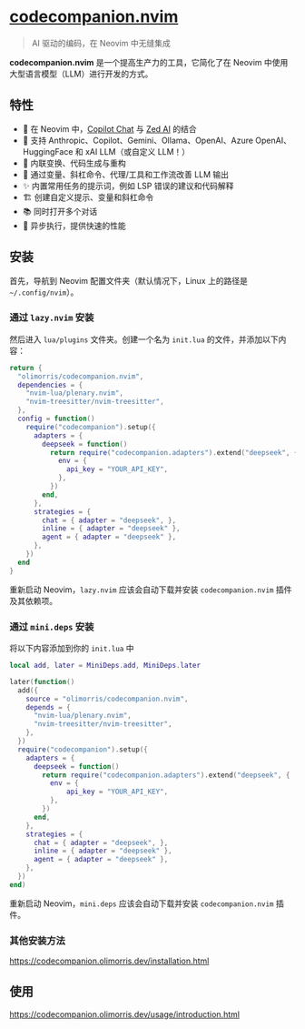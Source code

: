 # [codecompanion.nvim](https://github.com/olimorris/codecompanion.nvim)

> AI 驱动的编码，在 Neovim 中无缝集成

**codecompanion.nvim** 是一个提高生产力的工具，它简化了在 Neovim 中使用大型语言模型（LLM）进行开发的方式。

## 特性

- :speech_balloon: 在 Neovim 中，[Copilot Chat](https://github.com/features/copilot) 与 [Zed AI](https://zed.dev/blog/zed-ai) 的结合
- :electric_plug: 支持 Anthropic、Copilot、Gemini、Ollama、OpenAI、Azure OpenAI、HuggingFace 和 xAI LLM（或自定义 LLM！）
- :rocket: 内联变换、代码生成与重构
- :robot: 通过变量、斜杠命令、代理/工具和工作流改善 LLM 输出
- :sparkles: 内置常用任务的提示词，例如 LSP 错误的建议和代码解释
- :building_construction: 创建自定义提示、变量和斜杠命令
- :books: 同时打开多个对话
- :muscle: 异步执行，提供快速的性能

## 安装

首先，导航到 Neovim 配置文件夹（默认情况下，Linux 上的路径是 `~/.config/nvim`）。

### 通过 `lazy.nvim` 安装

然后进入 `lua/plugins` 文件夹。创建一个名为 `init.lua` 的文件，并添加以下内容：

```lua
return {
  "olimorris/codecompanion.nvim",
  dependencies = {
    "nvim-lua/plenary.nvim",
    "nvim-treesitter/nvim-treesitter",
  },
  config = function()
    require("codecompanion").setup({
      adapters = {
        deepseek = function()
          return require("codecompanion.adapters").extend("deepseek", {
            env = {
              api_key = "YOUR_API_KEY",
            },
          })
        end,
      },
      strategies = {
        chat = { adapter = "deepseek", },
        inline = { adapter = "deepseek" },
        agent = { adapter = "deepseek" },
      },
    })
  end
}
```
重新启动 Neovim，`lazy.nvim` 应该会自动下载并安装 `codecompanion.nvim` 插件及其依赖项。

### 通过 `mini.deps` 安装

将以下内容添加到你的 `init.lua` 中

```lua
local add, later = MiniDeps.add, MiniDeps.later

later(function()
  add({
    source = "olimorris/codecompanion.nvim",
    depends = {
      "nvim-lua/plenary.nvim",
      "nvim-treesitter/nvim-treesitter",
    },
  })
  require("codecompanion").setup({
    adapters = {
      deepseek = function()
        return require("codecompanion.adapters").extend("deepseek", {
          env = {
              api_key = "YOUR_API_KEY",
          },
        })
      end,
    },
    strategies = {
      chat = { adapter = "deepseek", },
      inline = { adapter = "deepseek" },
      agent = { adapter = "deepseek" },
    },
  })
end)
```

重新启动 Neovim，`mini.deps` 应该会自动下载并安装 `codecompanion.nvim` 插件。


### 其他安装方法
https://codecompanion.olimorris.dev/installation.html

## 使用
https://codecompanion.olimorris.dev/usage/introduction.html
